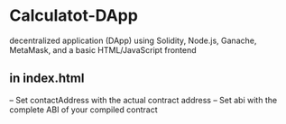 # Calculatot-DApp
decentralized application (DApp) using Solidity, Node.js, Ganache, MetaMask, and a basic HTML/JavaScript frontend


## in index.html
– Set contactAddress with the actual contract address 
– Set abi with the complete ABI of your compiled contract
